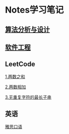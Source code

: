 # Notes学习笔记
## [算法分析与设计](https://github.com/EyreYoung/Notes/blob/master/Algorithm.md)

## [软件工程](https://github.com/EyreYoung/Notes/blob/master/SoftwareEngineering.md)

## LeetCode

[1.两数之和](https://github.com/EyreYoung/Notes/blob/master/LeetCode/1.两数之和.md)

[2.两数相加](https://github.com/EyreYoung/Notes/blob/master/LeetCode/2.两数相加.md)

[3.无重复字符的最长子串](https://github.com/EyreYoung/Notes/blob/master/LeetCode/3.无重复字符的最长子串.md)

## 英语
[雅思口语](https://github.com/EyreYoung/Notes/blob/master/IELTS.md)

